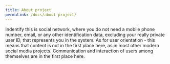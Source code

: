 ```yaml
---
title: About project
permalink: /docs/about-project/
---
```


Indentify this is social network, where you do not need a mobile phone number, email, or any other identification data, excluding your really private user ID, that represents you in the system. As for user orientation - this means that content is not in the first place here, as in most other modern social media projects. Communication and interaction of users among themselves are in the first place here.